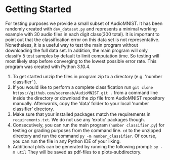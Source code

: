 # Getting Started

For testing purposes we provide a small subset of AudioMNIST. It has been randomly created with `dev_dataset.py` and 
represents a minimal working example with 30 audio files in each digit class(300 total). 
It is important to point out that the classification error on this data set is not representative. 
Nonetheless, it is a useful way to test the main program without downloading the full data set. 
In addition, the main program will only classify 5 test samples by default to limit computation time. 
So testing will most likely stop before converging to the lowest possible error rate. 
This program was created with Python 3.10.4.

1. To get started unzip the files in program.zip to a directory (e.g. 'number classifier' ).
2. If you would like to perform a complete classification run `git clone https://github.com/soerenab/AudioMNIST.git .`
   from a command line inside the directory or download the zip file from AudioMNIST repository manually. 
   Afterwards, copy the ‘data’ folder to your local ‘number classifier’ directory.
3. Make sure that your installed packages match the requirements in `requirements.txt`. 
   We do not use any ‘exotic’ packages though.
4. Consecutively, you can run the main program (`number classifier.py`) for testing or grading purposes from the 
   command line. `cd` to the unzipped directory and run the command `py -m number_classifier`. 
   Of course, you can run the file in any Python IDE of your liking.
5. Additional plots can be generated by running the following prompt: `py -m util`
   They will be saved as pdf-files to a plots-subdirectory. 